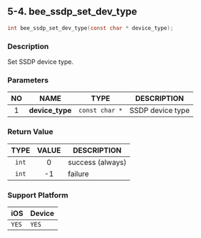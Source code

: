 ## 5-4. bee_ssdp_set_dev_type

```c
int bee_ssdp_set_dev_type(const char * device_type);
```

### Description

Set SSDP device type.

### Parameters

| NO | NAME | TYPE | DESCRIPTION |
| :---: | --- | --- | --- |
| 1 | **device_type** | `const char *` | SSDP device type |

### Return Value

| TYPE | VALUE | DESCRIPTION |
| :---: | :---: | --- |
| `int` | 0 | success (always) |
| `int` | -1 | failure |

### Support Platform

| iOS | Device |
| --- | --- |
| `YES` | `YES` |
